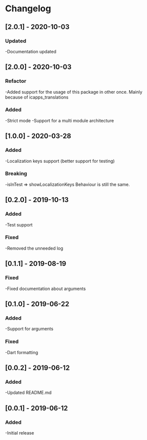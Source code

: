 # Changelog

## [2.0.1] - 2020-10-03
### Updated
-Documentation updated 

## [2.0.0] - 2020-10-03
### Refactor
-Added support for the usage of this package in other once. Mainly because of icapps_translations
### Added
-Strict mode
-Support for a multi module architecture 

## [1.0.0] - 2020-03-28
### Added
-Localization keys support (better support for testing)
### Breaking
-isInTest => showLocalizationKeys
 Behaviour is still the same.
 
## [0.2.0] - 2019-10-13
### Added
-Test support
### Fixed
-Removed the unneeded log

## [0.1.1] - 2019-08-19
### Fixed
-Fixed documentation about arguments

## [0.1.0] - 2019-06-22
### Added
-Support for arguments

### Fixed
-Dart formatting

## [0.0.2] - 2019-06-12
### Added
-Updated README.md

## [0.0.1] - 2019-06-12
### Added
-Initial release
